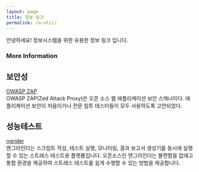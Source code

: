 ```yaml
---
layout: page
title: 정보 링크
permalink: /a-util/
---
```


안녕하세요! 정보시스템을 위한 유용한 정보 링크 입니다. 

### More Information

## 보안성
[OWASP ZAP](https://www.zaproxy.org/download/)  
OWASP ZAP(Zed Attack Proxy)은 오픈 소스 웹 애플리케이션 보안 스캐너이다. 애플리케이션 보안이 처음이거나 전문 침투 테스터들이 모두 사용하도록 고안되었다.

## 성능테스트
[ngrider](https://naver.github.io/ngrinder/)  
엔그라인더는 스크립트 작성, 테스트 실행, 모니터링, 결과 보고서 생성기를 동시에 실행할 수 있는 스트레스 테스트용 플랫폼입니다. 오픈소스인 엔그라인더는 불편함을 없애고 통합 환경을 제공하여 스트레스 테스트를 쉽게 수행할 수 있는 방법을 제공합니다.